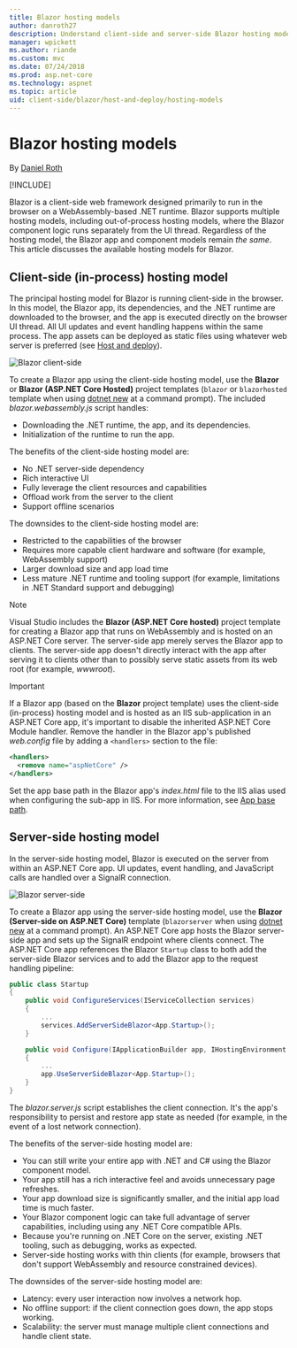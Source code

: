 ```yaml
---
title: Blazor hosting models
author: danroth27
description: Understand client-side and server-side Blazor hosting models.
manager: wpickett
ms.author: riande
ms.custom: mvc
ms.date: 07/24/2018
ms.prod: asp.net-core
ms.technology: aspnet
ms.topic: article
uid: client-side/blazor/host-and-deploy/hosting-models
---
```

# Blazor hosting models

By [Daniel Roth](https://github.com/danroth27)

[!INCLUDE[](~/includes/blazor-preview-notice.md)]

Blazor is a client-side web framework designed primarily to run in the browser on a WebAssembly-based .NET runtime. Blazor supports multiple hosting models, including out-of-process hosting models, where the Blazor component logic runs separately from the UI thread. Regardless of the hosting model, the Blazor app and component models remain *the same*. This article discusses the available hosting models for Blazor.

## Client-side (in-process) hosting model

The principal hosting model for Blazor is running client-side in the browser. In this model, the Blazor app, its dependencies, and the .NET runtime are downloaded to the browser, and the app is executed directly on the browser UI thread. All UI updates and event handling happens within the same process. The app assets can be deployed as static files using whatever web server is preferred (see [Host and deploy](xref:client-side/blazor/host-and-deploy/index)).

![Blazor client-side](https://user-images.githubusercontent.com/1874516/43042852-998bb680-8d3b-11e8-9d39-adf8d3d77360.png)

To create a Blazor app using the client-side hosting model, use the **Blazor** or **Blazor (ASP.NET Core Hosted)** project templates (`blazor` or `blazorhosted` template when using [dotnet new](/dotnet/core/tools/dotnet-new) at a command prompt). The included *blazor.webassembly.js* script handles:

* Downloading the .NET runtime, the app, and its dependencies.
* Initialization of the runtime to run the app.

The benefits of the client-side hosting model are:

* No .NET server-side dependency
* Rich interactive UI
* Fully leverage the client resources and capabilities
* Offload work from the server to the client
* Support offline scenarios

The downsides to the client-side hosting model are:

* Restricted to the capabilities of the browser
* Requires more capable client hardware and software (for example, WebAssembly support)
* Larger download size and app load time
* Less mature .NET runtime and tooling support (for example, limitations in .NET Standard support and debugging)

> [!NOTE]
> Visual Studio includes the **Blazor (ASP.NET Core hosted)** project template for creating a Blazor app that runs on WebAssembly and is hosted on an ASP.NET Core server. The server-side app merely serves the Blazor app to clients. The server-side app doesn't directly interact with the app after serving it to clients other than to possibly serve static assets from its web root (for example, *wwwroot*).

> [!IMPORTANT]
> If a Blazor app (based on the **Blazor** project template) uses the client-side (in-process) hosting model and is hosted as an IIS sub-application in an ASP.NET Core app, it's important to disable the inherited ASP.NET Core Module handler. Remove the handler in the Blazor app's published *web.config* file by adding a `<handlers>` section to the file:
>
> ```xml
> <handlers>
>   <remove name="aspNetCore" />
> </handlers>
> ```
>
> Set the app base path in the Blazor app's *index.html* file to the IIS alias used when configuring the sub-app in IIS. For more information, see [App base path](xref:client-side/blazor/host-and-deploy/index#app-base-path).

## Server-side hosting model

In the server-side hosting model, Blazor is executed on the server from within an ASP.NET Core app. UI updates, event handling, and JavaScript calls are handled over a SignalR connection.

![Blazor server-side](https://user-images.githubusercontent.com/1874516/43042867-eaa8bb76-8d3b-11e8-8f1d-60768f86f710.png)

To create a Blazor app using the server-side hosting model, use the **Blazor (Server-side on ASP.NET Core)** template (`blazorserver` when using [dotnet new](/dotnet/core/tools/dotnet-new) at a command prompt). An ASP.NET Core app hosts the Blazor server-side app and sets up the SignalR endpoint where clients connect. The ASP.NET Core app references the Blazor `Startup` class to both add the server-side Blazor services and to add the Blazor app to the request handling pipeline:

```csharp
public class Startup
{
    public void ConfigureServices(IServiceCollection services)
    {
        ...
        services.AddServerSideBlazor<App.Startup>();
    }

    public void Configure(IApplicationBuilder app, IHostingEnvironment env)
    {
        ...
        app.UseServerSideBlazor<App.Startup>();
    }
}
```

The *blazor.server.js* script establishes the client connection. It's the app's responsibility to persist and restore app state as needed (for example, in the event of a lost network connection).

The benefits of the server-side hosting model are:

* You can still write your entire app with .NET and C# using the Blazor component model.
* Your app still has a rich interactive feel and avoids unnecessary page refreshes.
* Your app download size is significantly smaller, and the initial app load time is much faster.
* Your Blazor component logic can take full advantage of server capabilities, including using any .NET Core compatible APIs.
* Because you're running on .NET Core on the server, existing .NET tooling, such as debugging, works as expected.
* Server-side hosting works with thin clients (for example, browsers that don't support WebAssembly and resource constrained devices).

The downsides of the server-side hosting model are:

* Latency: every user interaction now involves a network hop.
* No offline support: if the client connection goes down, the app stops working.
* Scalability: the server must manage multiple client connections and handle client state.

